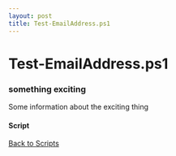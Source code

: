 ```yaml
---
layout: post
title: Test-EmailAddress.ps1
---
```


# Test-EmailAddress.ps1

### something exciting

Some information about the exciting thing

#### Script

<script src="https://gist-it.appspot.com/github.com/BanterBoy/scripts-blog/blob/master/PowerShell/CmdLets/Test-EmailAddress.ps1"></script>

<a href="/scripts.html">Back to Scripts</a>

